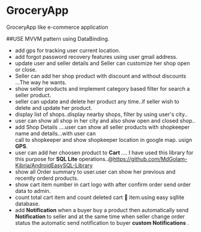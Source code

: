 # GroceryApp
GroceryApp like e-commerce application

##USE MVVM pattern using DataBinding.
- add gps for tracking user current location.
- add forgot password recovery features using user gmail address.
- update user and seller details and Seller can customize her shop open or close.
- Seller can add her shop product with discount and without discounts ...The way he wants.
- show seller products and implement category based filter for search a seller product.
- seller can update and delete her product any time..if seller wish to delete and update her product.
- display list of shops..display nearby shops, filter by using user's city..
- user can show all shop in her city and also show open and closed shop..
- add Shop Details ....user can show all seller products with shopkeeper name and  details...with user can<br/> call to shopkeeper and show shopkeeper location in google map.
usign <b>GPS</b>.
- user can add her choosen product to <b>Cart </b>.... I have used this library for this purpose for <b>SQL Lite</b> operations..@https://github.com/MdGolam-Kibria/AndroidEasySQL-Library  <br/>
- show all Order summary to user.user can show her previous and recently orderd products.
- show  cart item number in cart logo with after confirm order send order data to admin.
- count total cart item and count deleted cart 🛒 item.using easy sqllite database.
- add <b>Notification</b> when a buyer buy a product then automatically send <b>Notification </b> to seller and at the same time when 
    seller change order status the automatic send notification to buyer <b> custom Notifications</b> . 
